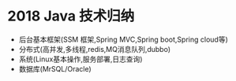 # 2018 Java 技术归纳  

- 后台基本框架(SSM 框架,Spring MVC,Spring boot,Spring cloud等)  
- 分布式(高并发,多线程,redis,MQ消息队列,dubbo)  
- 系统(Linux基本操作,服务部署,日志查询)  
- 数据库(MrSQL/Oracle)    
    


